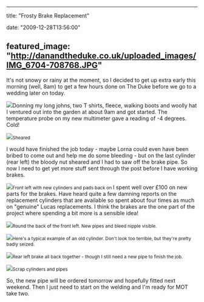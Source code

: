 
---
title: "Frosty Brake Replacement"

date: "2009-12-28T13:56:00"

featured_image: "http://danandtheduke.co.uk/uploaded_images/IMG_6704-708768.JPG"
---


It's not snowy or rainy at the moment, so I decided to get up extra early this morning (well, 8am) to get a few hours done on The Duke before we go to a wedding later on today. 

<a href="http://danandtheduke.co.uk/uploaded_images/IMG_6704-708834.JPG"><img src="/images/frosty-brake-replacement/IMG_6704-708768.JPG"/></a>Donning my long johns, two T shirts, fleece, walking boots and woolly hat I ventured out into the garden at about 9am and got started.  The temperature probe on my new multimeter gave a reading of -4 degrees.  Cold!

<a href="http://danandtheduke.co.uk/uploaded_images/IMG_6732-707314.JPG"><img src="/images/frosty-brake-replacement/IMG_6732-707309.JPG"/></a><span style="font-size:85%;">Sheared</span>

I would have finished the job today - maybe Lorna could even have been bribed to come out and help me do some bleeding - but on the last cylinder (rear left) the bloody nut sheared and I had to saw off the brake pipe.  So now I need to get yet more stuff sent through the post before I have working brakes.

<a href="http://danandtheduke.co.uk/uploaded_images/IMG_6718-741302.JPG"><img src="/images/frosty-brake-replacement/IMG_6718-741297.JPG"/></a><span style="font-size:85%;">Front left with new cylinders and pads back on
</span>
I spent well over £100 on new parts for the brakes.  Have heard quite a few damning reports on the replacement cylinders that are available so spent about four times as much on "genuine" Lucas replacements.  I think the brakes are the one part of the project where spending a bit more is a sensible idea!

<a href="http://danandtheduke.co.uk/uploaded_images/IMG_6713-733338.JPG"><img src="/images/frosty-brake-replacement/IMG_6713-733333.JPG"/></a><span style="font-size:85%;">Round the back of the front left.  New pipes and bleed nipple visible.</span>

<a href="http://danandtheduke.co.uk/uploaded_images/IMG_6724-707337.JPG"><img src="/images/frosty-brake-replacement/IMG_6724-707333.JPG"/></a><span style="font-size:85%;">Here's a typical example of an old cylinder.  Don't look too terrible, but they're pretty badly seized.</span>

<a href="http://danandtheduke.co.uk/uploaded_images/IMG_6735-779641.JPG"><img src="/images/frosty-brake-replacement/IMG_6735-779637.JPG"/></a><span style="font-size:85%;">Rear left brake all back together - though I still need a new pipe to finish the job.</span>

<a href="http://danandtheduke.co.uk/uploaded_images/IMG_6737-779617.JPG"><img src="/images/frosty-brake-replacement/IMG_6737-779566.JPG"/></a><span style="font-size:85%;">Scrap cylinders and pipes</span>

So, the new pipe will be ordered tomorrow and hopefully fitted next weekend.  Then I just need to start on the welding and I'm ready for MOT take two.